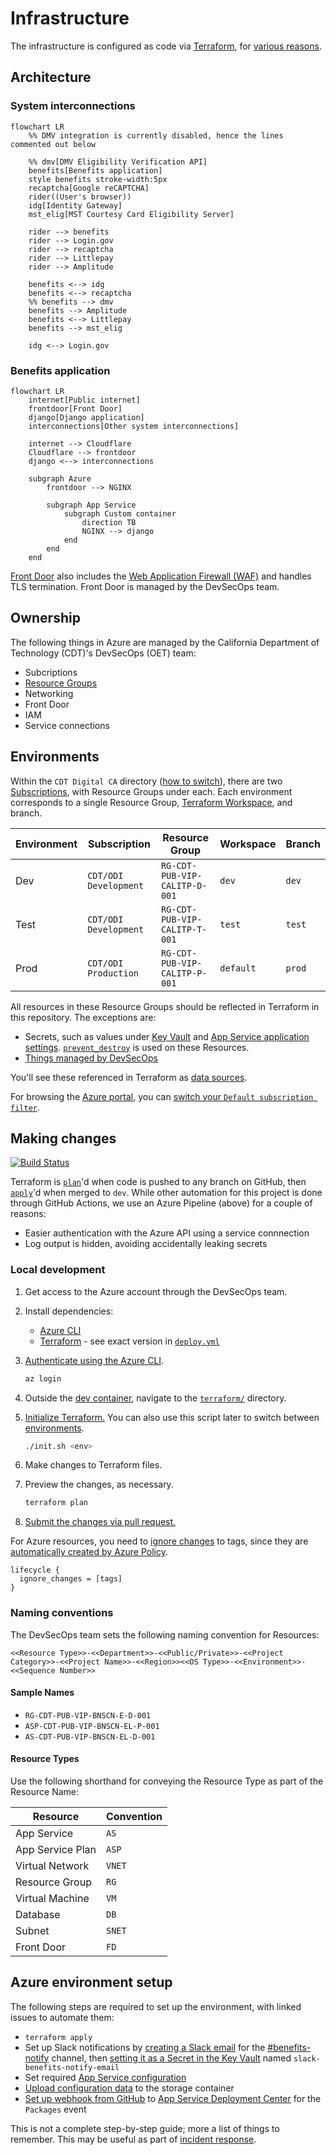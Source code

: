 # Infrastructure

The infrastructure is configured as code via [Terraform](https://www.terraform.io/), for [various reasons](https://techcommunity.microsoft.com/t5/fasttrack-for-azure/the-benefits-of-infrastructure-as-code/ba-p/2069350).

## Architecture

### System interconnections

```mermaid
flowchart LR
    %% DMV integration is currently disabled, hence the lines commented out below

    %% dmv[DMV Eligibility Verification API]
    benefits[Benefits application]
    style benefits stroke-width:5px
    recaptcha[Google reCAPTCHA]
    rider((User's browser))
    idg[Identity Gateway]
    mst_elig[MST Courtesy Card Eligibility Server]

    rider --> benefits
    rider --> Login.gov
    rider --> recaptcha
    rider --> Littlepay
    rider --> Amplitude

    benefits <--> idg
    benefits <--> recaptcha
    %% benefits --> dmv
    benefits --> Amplitude
    benefits <--> Littlepay
    benefits --> mst_elig

    idg <--> Login.gov
```

### Benefits application

```mermaid
flowchart LR
    internet[Public internet]
    frontdoor[Front Door]
    django[Django application]
    interconnections[Other system interconnections]

    internet --> Cloudflare
    Cloudflare --> frontdoor
    django <--> interconnections

    subgraph Azure
        frontdoor --> NGINX

        subgraph App Service
            subgraph Custom container
                direction TB
                NGINX --> django
            end
        end
    end
```

[Front Door](https://docs.microsoft.com/en-us/azure/frontdoor/front-door-overview) also includes the [Web Application Firewall (WAF)](https://docs.microsoft.com/en-us/azure/web-application-firewall/afds/afds-overview) and handles TLS termination. Front Door is managed by the DevSecOps team.

## Ownership

The following things in Azure are managed by the California Department of Technology (CDT)'s DevSecOps (OET) team:

- Subcriptions
- [Resource Groups](https://learn.microsoft.com/en-us/azure/azure-resource-manager/management/manage-resource-groups-portal)
- Networking
- Front Door
- IAM
- Service connections

## Environments

Within the `CDT Digital CA` directory ([how to switch](https://learn.microsoft.com/en-us/azure/devtest/offer/how-to-change-directory-tenants-visual-studio-azure)), there are two [Subscriptions](https://learn.microsoft.com/en-us/microsoft-365/enterprise/subscriptions-licenses-accounts-and-tenants-for-microsoft-cloud-offerings?view=o365-worldwide#subscriptions), with Resource Groups under each. Each environment corresponds to a single Resource Group, [Terraform Workspace](https://developer.hashicorp.com/terraform/language/state/workspaces), and branch.

| Environment | Subscription          | Resource Group                | Workspace | Branch |
| ----------- | --------------------- | ----------------------------- | --------- | ------ |
| Dev         | `CDT/ODI Development` | `RG-CDT-PUB-VIP-CALITP-D-001` | `dev`     | `dev`  |
| Test        | `CDT/ODI Development` | `RG-CDT-PUB-VIP-CALITP-T-001` | `test`    | `test` |
| Prod        | `CDT/ODI Production`  | `RG-CDT-PUB-VIP-CALITP-P-001` | `default` | `prod` |

All resources in these Resource Groups should be reflected in Terraform in this repository. The exceptions are:

- Secrets, such as values under [Key Vault](https://azure.microsoft.com/en-us/services/key-vault/) and [App Service application settings](https://docs.microsoft.com/en-us/azure/app-service/configure-common#configure-app-settings). [`prevent_destroy`](https://developer.hashicorp.com/terraform/tutorials/state/resource-lifecycle#prevent-resource-deletion) is used on these Resources.
- [Things managed by DevSecOps](#ownership)

You'll see these referenced in Terraform as [data sources](https://developer.hashicorp.com/terraform/language/data-sources).

For browsing the [Azure portal](https://portal.azure.com), you can [switch your `Default subscription filter`](https://docs.microsoft.com/en-us/azure/azure-portal/set-preferences).

## Making changes

[![Build Status](https://calenterprise.visualstudio.com/CDT.OET.CAL-ITP/_apis/build/status/cal-itp.benefits%20Infra?branchName=dev)](https://calenterprise.visualstudio.com/CDT.OET.CAL-ITP/_build/latest?definitionId=828&branchName=dev)

Terraform is [`plan`](https://www.terraform.io/cli/commands/plan)'d when code is pushed to any branch on GitHub, then [`apply`](https://www.terraform.io/cli/commands/apply)'d when merged to `dev`. While other automation for this project is done through GitHub Actions, we use an Azure Pipeline (above) for a couple of reasons:

- Easier authentication with the Azure API using a service connnection
- Log output is hidden, avoiding accidentally leaking secrets

### Local development

1. Get access to the Azure account through the DevSecOps team.
1. Install dependencies:

   - [Azure CLI](https://docs.microsoft.com/en-us/cli/azure/install-azure-cli)
   - [Terraform](https://www.terraform.io/downloads) - see exact version in [`deploy.yml`](https://github.com/cal-itp/benefits/blob/dev/terraform/pipeline/deploy.yml)

1. [Authenticate using the Azure CLI](https://registry.terraform.io/providers/hashicorp/azurerm/latest/docs/guides/azure_cli).

   ```sh
   az login
   ```

1. Outside the [dev container](../../getting-started/), navigate to the [`terraform/`](https://github.com/cal-itp/benefits/tree/dev/terraform) directory.
1. [Initialize Terraform.](https://www.terraform.io/cli/commands/init) You can also use this script later to switch between [environments](#environments).

   ```sh
   ./init.sh <env>
   ```

1. Make changes to Terraform files.
1. Preview the changes, as necessary.

   ```sh
   terraform plan
   ```

1. [Submit the changes via pull request.](../development/commits-branches-merging/)

For Azure resources, you need to [ignore changes](https://www.terraform.io/language/meta-arguments/lifecycle#ignore_changes) to tags, since they are [automatically created by Azure Policy](https://docs.microsoft.com/en-us/azure/azure-resource-manager/management/tag-policies).

```hcl
lifecycle {
  ignore_changes = [tags]
}
```

### Naming conventions

The DevSecOps team sets the following naming convention for Resources:

```
<<Resource Type>>-<<Department>>-<<Public/Private>>-<<Project Category>>-<<Project Name>>-<<Region>><<OS Type>>-<<Environment>>-<<Sequence Number>>
```

#### Sample Names

- `RG-CDT-PUB-VIP-BNSCN-E-D-001`
- `ASP-CDT-PUB-VIP-BNSCN-EL-P-001`
- `AS-CDT-PUB-VIP-BNSCN-EL-D-001`

#### Resource Types

Use the following shorthand for conveying the Resource Type as part of the Resource Name:

| Resource         | Convention |
| ---------------- | ---------- |
| App Service      | `AS`       |
| App Service Plan | `ASP`      |
| Virtual Network  | `VNET`     |
| Resource Group   | `RG`       |
| Virtual Machine  | `VM`       |
| Database         | `DB`       |
| Subnet           | `SNET`     |
| Front Door       | `FD`       |

## Azure environment setup

The following steps are required to set up the environment, with linked issues to automate them:

- `terraform apply`
- Set up Slack notifications by [creating a Slack email](https://slack.com/help/articles/206819278-Send-emails-to-Slack) for the [#benefits-notify](https://cal-itp.slack.com/archives/C022HHSEE3F) channel, then [setting it as a Secret in the Key Vault](https://learn.microsoft.com/en-us/azure/key-vault/secrets/quick-create-portal#add-a-secret-to-key-vault) named `slack-benefits-notify-email`
- Set required [App Service configuration](../configuration/environment-variables.md)
- [Upload configuration data](../configuration/data.md) to the storage container
- [Set up webhook from GitHub](https://github.com/cal-itp/benefits/settings/hooks) to [App Service Deployment Center](https://learn.microsoft.com/en-us/azure/app-service/deploy-ci-cd-custom-container?tabs=acr&pivots=container-linux) for the `Packages` event

This is not a complete step-by-step guide; more a list of things to remember. This may be useful as part of [incident response](https://docs.google.com/document/d/1qtev8qItPiTB4Tp9FQ87XsLtWZ4HlNXqoe9vF2VuGcY/edit#).
